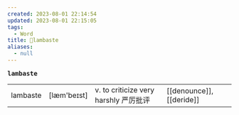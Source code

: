 ```yaml
---
created: 2023-08-01 22:14:54
updated: 2023-08-01 22:15:05
tags:
  - Word
title: 📖lambaste
aliases:
  - null
---
```


<pre><strong>lambaste</strong></pre>
|   |   |   |   |
|---|---|---|---|
|lambaste|[læm'beɪst]|v. to criticize very harshly 严厉批评|[[denounce]], [[deride]]|